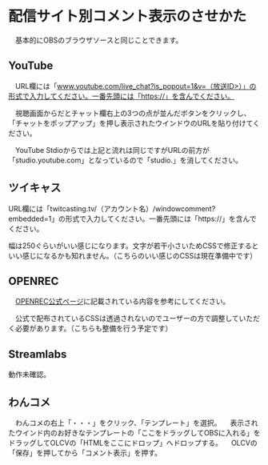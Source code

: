 # 配信サイト別コメント表示のさせかた

　基本的にOBSのブラウザソースと同じことできます。

## YouTube

　URL欄には「www.youtube.com/live_chat?is_popout=1&v=（放送ID>）」の形式で入力してください。一番先頭には「https://」を含んでください。

　視聴画面からだとチャット欄右上の3つの点が並んだボタンをクリックし、「チャットをポップアップ」を押し表示されたウインドウのURLを貼り付けてください。

　YouTube Stdioからでは上記と流れは同じですがURLの前方が「studio.youtube.com」となっているので「studio.」を消してください。

## ツイキャス

  URL欄には「twitcasting.tv/（アカウント名）/windowcomment?embedded=1」の形式で入力してください。一番先頭には「https://」を含んでください。

  幅は250ぐらいがいい感じになります。文字が若干小さいためCSSで修正するといい感じになるかも知れません。（こちらのいい感じのCSSは現在準備中です）

## OPENREC

　[OPENREC公式ページ](https://openrec.zendesk.com/hc/ja/articles/360013072432)に記載されている内容を参考にしてください。

　公式で配布されているCSSは透過されないのでユーザーの方で調整していただく必要があります。（こちらも整備を行う予定です）

## Streamlabs

  動作未確認。

## わんコメ

　わんコメの右上「・・・」をクリック、「テンプレート」を選択。
　表示されたウインド内のお好きなテンプレートの「ここをドラッグしてOBSに入れる」をドラッグしてOLCVの「HTMLをここにドロップ」へドロップする。
　OLCVの「保存」を押してから「コメント表示」を押す。
